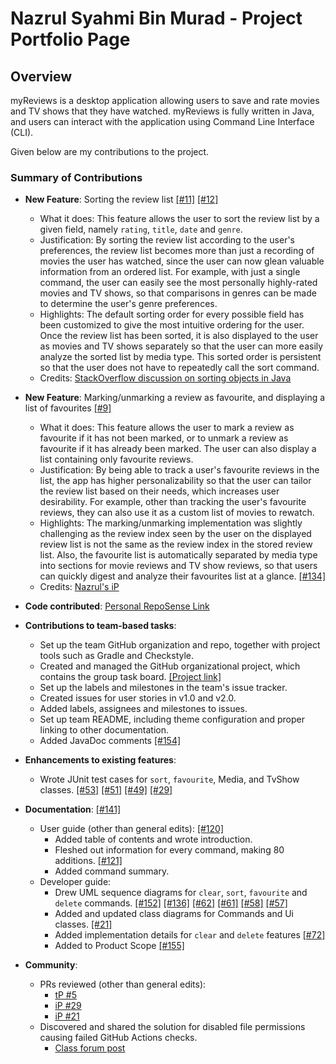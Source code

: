 # Nazrul Syahmi Bin Murad - Project Portfolio Page

## Overview
myReviews is a desktop application allowing users to save and rate movies and TV shows that they
have watched. myReviews is fully written in Java, and users can interact with the application using
Command Line Interface (CLI).

Given below are my contributions to the project.

### Summary of Contributions
* **New Feature**: Sorting the review list [[#11]](https://github.com/AY2223S1-CS2113-T18-1b/tp/pull/11) [[#12]](https://github.com/AY2223S1-CS2113-T18-1b/tp/pull/12)
  * What it does: This feature allows the user to sort the review list by a given field, namely `rating`, `title`, 
`date` and `genre`.
  * Justification: By sorting the review list according to the user's preferences, the review list becomes more than 
just a recording of movies the user has watched, since the user can now glean valuable information from an ordered list. 
For example, with just a single command, the user can easily see the most personally highly-rated movies and TV shows, 
so that comparisons in genres can be made to determine the user's genre preferences.
  * Highlights: The default sorting order for every possible field has been customized to give the most intuitive
ordering for the user. Once the review list has been sorted, it is also displayed to the user as movies and TV shows 
separately so that the user can more easily analyze the sorted list by media type. This sorted order is persistent so 
that the user does not have to repeatedly call the sort command.
  * Credits: [StackOverflow discussion on sorting objects in Java](https://stackoverflow.com/questions/2784514/sort-arraylist-of-custom-objects-by-property)

* **New Feature**: Marking/unmarking a review as favourite, and displaying a list of favourites [[#9]](https://github.com/AY2223S1-CS2113-T18-1b/tp/pull/9)
    * What it does: This feature allows the user to mark a review as favourite if it has not been marked, or to unmark a 
review as favourite if it has already been marked. The user can also display a list containing only favourite reviews.
    * Justification: By being able to track a user's favourite reviews in the list, the app has higher personalizability 
so that the user can tailor the review list based on their needs, which increases user desirability. For example, other 
than tracking the user's favourite reviews, they can also use it as a custom list of movies to rewatch.
    * Highlights: The marking/unmarking implementation was slightly challenging as the review index seen by the user on 
the displayed review list is not the same as the review index in the stored review list. Also, the favourite list is 
automatically separated by media type into sections for movie reviews and TV show reviews, so that users can quickly 
digest and analyze their favourites list at a glance. [[#134]](https://github.com/AY2223S1-CS2113-T18-1b/tp/pull/134)
    * Credits: [Nazrul's iP](https://github.com/nazrul0/ip)

* **Code contributed**: [Personal RepoSense Link](https://nus-cs2113-ay2223s1.github.io/tp-dashboard/?search=t18&sort=groupTitle&sortWithin=title&timeframe=commit&mergegroup=&groupSelect=groupByRepos&breakdown=true&checkedFileTypes=docs~functional-code~test-code~other&since=2022-09-16&tabOpen=true&tabType=authorship&tabAuthor=naz019&tabRepo=AY2223S1-CS2113-T18-1b%2Ftp%5Bmaster%5D&authorshipIsMergeGroup=false&authorshipFileTypes=docs~functional-code~test-code~other&authorshipIsBinaryFileTypeChecked=false&authorshipIsIgnoredFilesChecked=false)

* **Contributions to team-based tasks**:
  * Set up the team GitHub organization and repo, together with project tools such as Gradle and Checkstyle.
  * Created and managed the GitHub organizational project, which contains the group task board. [[Project link]](https://github.com/orgs/AY2223S1-CS2113-T18-1b/projects/1)
  * Set up the labels and milestones in the team's issue tracker.
  * Created issues for user stories in v1.0 and v2.0.
  * Added labels, assignees and milestones to issues.
  * Set up team README, including theme configuration and proper linking to other documentation.
  * Added JavaDoc comments [[#154]](https://github.com/AY2223S1-CS2113-T18-1b/tp/pull/154)

* **Enhancements to existing features**:
  * Wrote JUnit test cases for `sort`, `favourite`, Media, and TvShow classes. [[#53]](https://github.com/AY2223S1-CS2113-T18-1b/tp/pull/53) [[#51]](https://github.com/AY2223S1-CS2113-T18-1b/tp/pull/51) [[#49]](https://github.com/AY2223S1-CS2113-T18-1b/tp/pull/49) [[#29]](https://github.com/AY2223S1-CS2113-T18-1b/tp/pull/29)  

* **Documentation**: [[#141]](https://github.com/AY2223S1-CS2113-T18-1b/tp/pull/141)
  * User guide (other than general edits): [[#120]](https://github.com/AY2223S1-CS2113-T18-1b/tp/pull/120)
    * Added table of contents and wrote introduction.
    * Fleshed out information for every command, making 80 additions. [[#121]](https://github.com/AY2223S1-CS2113-T18-1b/tp/pull/121/files)
    * Added command summary.
  * Developer guide:
    * Drew UML sequence diagrams for `clear`, `sort`, `favourite` and `delete` commands. [[#152]](https://github.com/AY2223S1-CS2113-T18-1b/tp/pull/152) [[#136]](https://github.com/AY2223S1-CS2113-T18-1b/tp/pull/136) [[#62]](https://github.com/AY2223S1-CS2113-T18-1b/tp/pull/62) [[#61]](https://github.com/AY2223S1-CS2113-T18-1b/tp/pull/61) [[#58]](https://github.com/AY2223S1-CS2113-T18-1b/tp/pull/58) [[#57]](https://github.com/AY2223S1-CS2113-T18-1b/tp/pull/57)
    * Added and updated class diagrams for Commands and Ui classes. [[#21]](https://github.com/AY2223S1-CS2113-T18-1b/tp/pull/21)
    * Added implementation details for `clear` and `delete` features [[#72]](https://github.com/AY2223S1-CS2113-T18-1b/tp/pull/72)
    * Added to Product Scope [[#155]](https://github.com/AY2223S1-CS2113-T18-1b/tp/pull/155)

* **Community**:
  * PRs reviewed (other than general edits):
    * [tP #5](https://github.com/nus-cs2113-AY2223S1/tp/pull/5)
    * [iP #29](https://github.com/nus-cs2113-AY2223S1/ip/pull/29)
    * [iP #21](https://github.com/nus-cs2113-AY2223S1/ip/pull/21)
  * Discovered and shared the solution for disabled file permissions causing failed GitHub Actions checks.
    * [Class forum post](https://github.com/nus-cs2113-AY2223S1/forum/issues/16)